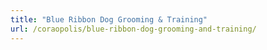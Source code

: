 ```yaml
---
title: "Blue Ribbon Dog Grooming & Training"
url: /coraopolis/blue-ribbon-dog-grooming-and-training/
---
```

